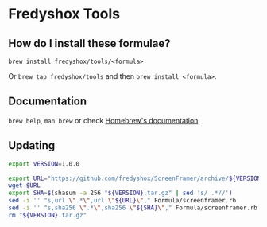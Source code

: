 # Fredyshox Tools

## How do I install these formulae?
`brew install fredyshox/tools/<formula>`

Or `brew tap fredyshox/tools` and then `brew install <formula>`.

## Documentation
`brew help`, `man brew` or check [Homebrew's documentation](https://docs.brew.sh).

## Updating

```sh
export VERSION=1.0.0
```

```sh
export URL="https://github.com/fredyshox/ScreenFramer/archive/${VERSION}.tar.gz"
wget $URL
export SHA=$(shasum -a 256 "${VERSION}.tar.gz" | sed 's/ .*//')
sed -i '' "s,url \".*\",url \"${URL}\"," Formula/screenframer.rb
sed -i '' "s,sha256 \".*\",sha256 \"${SHA}\"," Formula/screenframer.rb
rm "${VERSION}.tar.gz"
```
